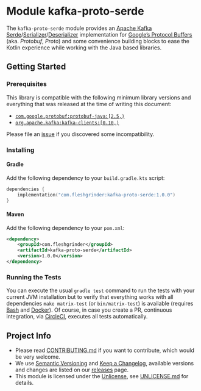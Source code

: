 # Module kafka-proto-serde

The `kafka-proto-serde` module provides an [Apache Kafka][Kafka]
[Serde]/[Serializer]/[Deserializer] implementation for 
[Google’s Protocol Buffers][Proto] (aka. _Protobuf_, _Proto_) and some
convenience building blocks to ease the Kotlin experience while working with the
Java based libraries.

## Getting Started

### Prerequisites

This library is compatible with the following minimum library versions and
everything that was released at the time of writing this document:

* [`com.google.protobuf:protobuf-java:[2.5,)`][proto-releases]
* [`org.apache.kafka:kafka-clients:[0.10,)`][kafka-releases]

Please file an [issue][issues] if you discovered some incompatibility.

### Installing

#### Gradle

Add the following dependency to your `build.gradle.kts` script:

```kotlin
dependencies {
    implementation("com.fleshgrinder:kafka-proto-serde:1.0.0")
}
```

#### Maven

Add the following dependency to your `pom.xml`:

```xml
<dependency>
    <groupId>com.fleshgrinder</groupId>
    <artifactId>kafka-proto-serde</artifactId>
    <version>1.0.0</version>
</dependency>
```

### Running the Tests

You can execute the usual `gradle test` command to run the tests with your
current JVM installation but to verify that everything works with all
dependencies `make matrix-test` (or `bin/matrix-test`) is available (requires
[Bash] and [Docker]). Of course, in case you create a PR, continuous
integration, via [CircleCI], executes all tests automatically.

## Project Info

* Please read [CONTRIBUTING.md](CONTRIBUTING.md) if you want to contribute, 
  which would be very welcome.
* We use [Semantic Versioning] and [Keep a Changelog], available versions and
  changes are listed on our [releases] page.
* This module is licensed under the [Unlicense], see
  [UNLICENSE.md](UNLICENSE.md) for details.

[contributors]: https://github.com/protocolbuffers/protobuf/contributors
[issues]: https://github.com/Fleshgrinder/kotlin-kafka-proto-serde/issues
[releases]: https://github.com/Fleshgrinder/kotlin-kafka-proto-serde/releases

[Kafka]: https://kafka.apache.org/
[kafka-releases]: https://github.com/apache/kafka/releases
[Serde]: https://github.com/apache/kafka/blob/trunk/clients/src/main/java/org/apache/kafka/common/serialization/Serde.java
[Serializer]: https://github.com/apache/kafka/blob/trunk/clients/src/main/java/org/apache/kafka/common/serialization/Serializer.java
[Deserializer]: https://github.com/apache/kafka/blob/trunk/clients/src/main/java/org/apache/kafka/common/serialization/Deserializer.java

[Proto]: https://developers.google.com/protocol-buffers/
[proto-releases]: https://github.com/protocolbuffers/protobuf/releases

[Bash]: https://www.gnu.org/software/bash/
[Docker]: https://www.docker.com/
[CircleCI]: https://circleci.com/
[Semantic Versioning]: http://semver.org/
[Keep a Changelog]: https://keepachangelog.com/
[Unlicense]: https://unlicense.org/
